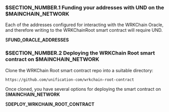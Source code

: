### $__SECTION_NUMBER__.1 Funding your addresses with UND on the $__MAINCHAIN_NETWORK__

Each of the addresses configured for interacting with the WRKChain Oracle, and therefore
writing to the WRKChainRoot smart contract will require UND.

$__FUND_ORACLE_ADDRESSES__

### $__SECTION_NUMBER__.2 Deploying the WRKChain Root smart contract on $__MAINCHAIN_NETWORK__

Clone the WRKChain Root smart contract repo into a suitable directory:

`https://github.com/unification-com/wrkchain-root-contract`

Once cloned, you have several options for deploying the smart contract on $__MAINCHAIN_NETWORK__

$__DEPLOY_WRKCHAIN_ROOT_CONTRACT__